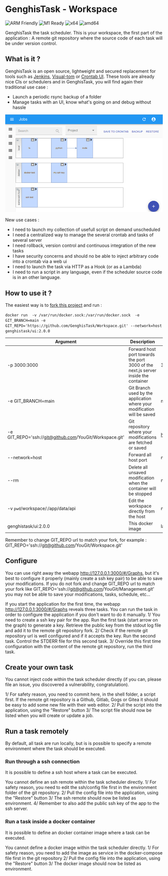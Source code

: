 # GenghisTask - Workspace

![ARM Friendly](https://img.shields.io/badge/-Pi?style=social&logo=RaspberryPi)
![M1 Ready](https://img.shields.io/badge/-M1?style=social&logo=apple)
![x64](https://img.shields.io/badge/-intel?style=social&logo=intel)
![amd64](https://img.shields.io/badge/-intel?style=social&logo=amd)

GenghisTask the task scheduler. This is your workspace, the first part of the application : A remote git repository where the source code of each task will be under version control.

## What is it ?

GenghisTask is an open source, lightweight and secured replacement for tools such as [Jenkins](https://www.jenkins.io/), [Visual-tom](https://www.absyss.com/) or [Crontab UI](https://lifepluslinux.blogspot.com/2015/06/crontab-ui-easy-and-safe-way-to-manage.html). These tools are already nice CIs or schedulers and in GenghisTask, you will find again their traditional use case :
- Launch a periodic rsync backup of a folder
- Manage tasks with an UI, know what's going on and debug without hassle

![illustration](./illustration.png)

New use cases :
- I need to launch my collection of usefull script on demand unscheduled
- I need a centralized way to manage the several crontab and tasks of several server
- I need rollback, version control and continuous integration of the new tasks
- I have security concerns and should no be able to inject arbitrary code into a crontab via a web ui
- I need to launch the task via HTTP as a Hook (or as a Lambda)
- I need to run a script in any language, even if the scheduler source code is in an other language.


## How to use it ?

The easiest way is to [fork this project](https://github.com/GenghisTask/Management/fork) and run : 

```docker run  -v /var/run/docker.sock:/var/run/docker.sock  -e GIT_BRANCH=main -e GIT_REPO='https://github.com/GenghisTask/Workspace.git' --network=host  genghistask/ui:2.0.0```

| Argument                                                | Description                                                                        | Default                                      |
|---------------------------------------------------------|------------------------------------------------------------------------------------|----------------------------------------------|
| -p 3000:3000                                            | Forward host port towards the port 3000 of the next.js server inside the container | 3000                                         |
| -e GIT_BRANCH=main                                      | Git Branch used by the application where your modification will be saved           | master                                       |
| -e GIT_REPO='ssh://git@github.com/YouGit/Workspace.git' | Git repository where your modifications are fetched or saved                       | https://github.com/GenghisTask/Workspace.git |
| --network=host                                          | Forward all host port                                                              | not required                                 |
| --rm                                                    | Delete all unsaved modification when the container will be stopped                 | not required                                 |
| -v `pwd`/workspace/:/app/data/api                       | Edit the workspace directly from the host                                          | not required                                 |
| genghistask/ui:2.0.0                                      | This docker image                                                                  | latest                                       |


Remember to change GIT_REPO url to match your fork, for example : GIT_REPO='ssh://git@github.com/YouGit/Workspace.git'

## Configure

You can use right away the webapp http://127.0.0.1:3000/#/Graphs, but it's best to configure it properly (mainly create a ssh key pair) to be able to save your modifications. If you do not fork and change GIT_REPO url to match your fork like GIT_REPO='ssh://git@github.com/YouGit/Management.git' you may not be able to save your modifications, tasks, schedule, etc...

If you start the application for the first time, the webapp http://127.0.0.1:3000/#/Graphs reveals three tasks. You can run the task in order to configure the application if you don't want to do it manually.
1/ You need to create a ssh key pair for the app. Run the first task (start arrow on the graph) to generate a key. Retrieve the public key from the stdout log file and add it to the remote git repository fork.
2/ Check if the remote git repository url is well configured and if it accepts the key. Run the second task. Control the STDERR file for this second task. 
3/ Override this first time configuration with the content of the remote git repository, run the third task.


## Create your own task

You cannot inject code within the task scheduler directly (if you can, please file an issue, you discovered a vulnerability, congratulation). 

1/ For safety reason, you need to commit here, in the shell folder, a script first. If the remote git repository is a Github, Gitlab, Gogs or Gitea it should be easy to add some new file with their web editor.
2/ Pull the script into the application, using the "Restore" button
3/ The script file should now be listed when you will create or update a job.


## Run a task remotely

By default, all task are run locally, but is is possible to specify a remote environment where the task should be executed.


### Run through a ssh connection

It is possible to define a ssh host where a task can be executed.

You cannot define an ssh remote within the task scheduler directly.
1/ For safety reason, you need to edit the ssh/config file first in the environment folder of the git repository.
2/ Pull the config file into the application, using the "Restore" button
3/ The ssh remote should now be listed as environment.
4/ Remember to also add the public ssh key of the app to the ssh server.

### Run a task inside a docker container

It is possible to define an docker container image where a task can be executed.

You cannot define a docker image within the task scheduler directly.
1/ For safety reason, you need to add the image as service in the docker-compose file first in the git repository
2/ Pull the config file into the application, using the "Restore" button
3/ The docker image should now be listed as environment.
